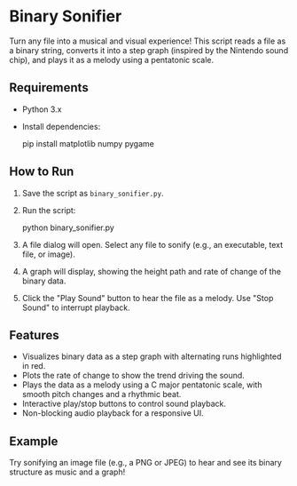 # Binary Sonifier

Turn any file into a musical and visual experience! This script reads a file as a binary string, converts it into a step graph (inspired by the Nintendo sound chip), and plays it as a melody using a pentatonic scale.

## Requirements
- Python 3.x
- Install dependencies:

  pip install matplotlib numpy pygame

## How to Run
1. Save the script as `binary_sonifier.py`.
2. Run the script:

   python binary_sonifier.py

3. A file dialog will open. Select any file to sonify (e.g., an executable, text file, or image).
4. A graph will display, showing the height path and rate of change of the binary data.
5. Click the "Play Sound" button to hear the file as a melody. Use "Stop Sound" to interrupt playback.

## Features
- Visualizes binary data as a step graph with alternating runs highlighted in red.
- Plots the rate of change to show the trend driving the sound.
- Plays the data as a melody using a C major pentatonic scale, with smooth pitch changes and a rhythmic beat.
- Interactive play/stop buttons to control sound playback.
- Non-blocking audio playback for a responsive UI.

## Example
Try sonifying an image file (e.g., a PNG or JPEG) to hear and see its binary structure as music and a graph!

